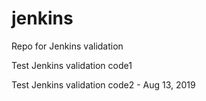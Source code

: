 # jenkins
Repo for Jenkins validation

Test Jenkins validation code1

Test Jenkins validation code2 - Aug 13, 2019
